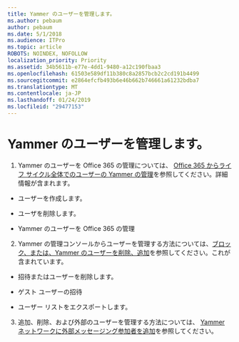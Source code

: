 ```yaml
---
title: Yammer のユーザーを管理します。
ms.author: pebaum
author: pebaum
ms.date: 5/1/2018
ms.audience: ITPro
ms.topic: article
ROBOTS: NOINDEX, NOFOLLOW
localization_priority: Priority
ms.assetid: 34b5611b-e77e-4dd1-9480-a12c190fbaa3
ms.openlocfilehash: 61503e589df11b380c8a2857bcb2c2cd191b4499
ms.sourcegitcommit: e2864efcfb493b6e46b662b746661a61232bdba7
ms.translationtype: MT
ms.contentlocale: ja-JP
ms.lasthandoff: 01/24/2019
ms.locfileid: "29477153"
---
```

# <a name="managing-yammer-users"></a>Yammer のユーザーを管理します。

1. Yammer のユーザーを Office 365 の管理については、 [Office 365 からライフ サイクル全体でのユーザーの Yammer の管理](https://support.office.com/article/6c4c8fff-6444-404a-bffc-f9da0bcc3039)を参照してください。詳細情報が含まれます。
    
  - ユーザーを作成します。
    
  - ユーザを削除します。
    
  - Yammer のユーザーを Office 365 の管理
    
2. Yammer の管理コンソールからユーザーを管理する方法については、[ブロック、または、Yammer のユーザーを削除、追加](http://alchemyportal.azurewebsites.net/Rule/ManageYammer%20users%20across%20their%20lifecycle%20from%20Office%20365)を参照してください。これが含まれています。 
    
  - 招待またはユーザーを削除します。
    
  - ゲスト ユーザーの招待
    
  - ユーザー リストをエクスポートします。
    
3. 追加、削除、および外部のユーザーを管理する方法については、 [Yammer ネットワークに外部メッセージング参加者を追加](https://support.office.com/article/423653bb-86b2-4eac-9d7e-dca121f7c16c)を参照してください。
    

